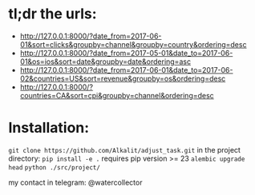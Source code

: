 # tl;dr the urls:
- http://127.0.0.1:8000/?date_from=2017-06-01&sort=clicks&groupby=channel&groupby=country&ordering=desc
- http://127.0.0.1:8000/?date_from=2017-05-01&date_to=2017-06-01&os=ios&sort=date&groupby=date&ordering=asc
- http://127.0.0.1:8000/?date_from=2017-06-01&date_to=2017-06-02&countries=US&sort=revenue&groupby=os&ordering=desc
- http://127.0.0.1:8000/?countries=CA&sort=cpi&groupby=channel&ordering=desc


# Installation:
`git clone https://github.com/Alkalit/adjust_task.git`
in the project directory:
`pip install -e .` requires pip version >= 23
`alembic upgrade head`
`python ./src/project/`

my contact in telegram: @watercollector
